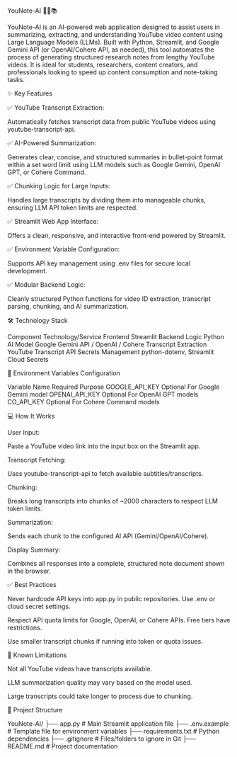 YouNote-AI 🧑‍💻📚



YouNote-AI is an AI-powered web application designed to assist users in summarizing, extracting, and understanding YouTube video content using Large Language Models (LLMs). Built with Python, Streamlit, and Google Gemini API (or OpenAI/Cohere API, as needed), this tool automates the process of generating structured research notes from lengthy YouTube videos. It is ideal for students, researchers, content creators, and professionals looking to speed up content consumption and note-taking tasks.

✨ Key Features

✅ YouTube Transcript Extraction:

Automatically fetches transcript data from public YouTube videos using youtube-transcript-api.

✅ AI-Powered Summarization:

Generates clear, concise, and structured summaries in bullet-point format within a set word limit using LLM models such as Google Gemini, OpenAI GPT, or Cohere Command.

✅ Chunking Logic for Large Inputs:

Handles large transcripts by dividing them into manageable chunks, ensuring LLM API token limits are respected.

✅ Streamlit Web App Interface:

Offers a clean, responsive, and interactive front-end powered by Streamlit.

✅ Environment Variable Configuration:

Supports API key management using .env files for secure local development.

✅ Modular Backend Logic:

Cleanly structured Python functions for video ID extraction, transcript parsing, chunking, and AI summarization.

🛠️ Technology Stack


Component	Technology/Service
Frontend	Streamlit
Backend Logic	Python
AI Model	Google Gemini API / OpenAI / Cohere
Transcript Extraction	YouTube Transcript API
Secrets Management	python-dotenv, Streamlit Cloud Secrets


🔐 Environment Variables Configuration

Variable Name	Required	Purpose
GOOGLE_API_KEY	Optional	For Google Gemini model
OPENAI_API_KEY	Optional	For OpenAI GPT models
CO_API_KEY	Optional	For Cohere Command models

💻 How It Works

User Input:

Paste a YouTube video link into the input box on the Streamlit app.

Transcript Fetching:

Uses youtube-transcript-api to fetch available subtitles/transcripts.

Chunking:

Breaks long transcripts into chunks of ~2000 characters to respect LLM token limits.

Summarization:

Sends each chunk to the configured AI API (Gemini/OpenAI/Cohere).

Display Summary:

Combines all responses into a complete, structured note document shown in the browser.

✅ Best Practices


Never hardcode API keys into app.py in public repositories. Use .env or cloud secret settings.

Respect API quota limits for Google, OpenAI, or Cohere APIs. Free tiers have restrictions.

Use smaller transcript chunks if running into token or quota issues.

📌 Known Limitations


Not all YouTube videos have transcripts available.

LLM summarization quality may vary based on the model used.

Large transcripts could take longer to process due to chunking.

📁 Project Structure


YouNote-AI/
├── app.py                # Main Streamlit application file
├── .env.example          # Template file for environment variables
├── requirements.txt      # Python dependencies
├── .gitignore            # Files/folders to ignore in Git
├── README.md             # Project documentation
